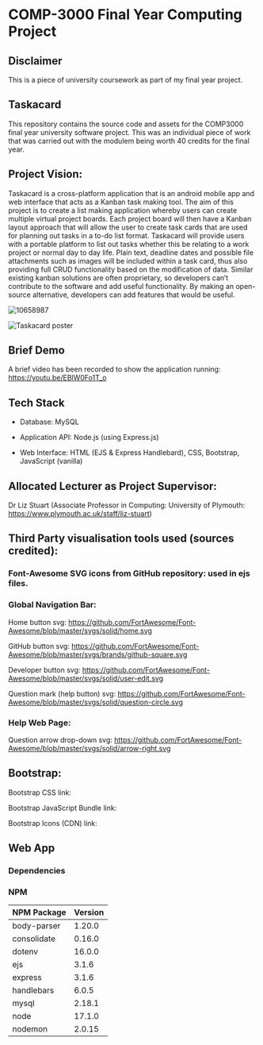 # COMP-3000 Final Year Computing Project

## Disclaimer
This is a piece of university coursework as part of my final year project.

## Taskacard

This repository contains the source code and assets for the COMP3000 final year university software project. This was an individual piece of work that was carried out with the modulem being worth 40 credits for the final year.

## Project Vision:

Taskacard is a cross-platform application that is an android mobile app and web interface that acts as a Kanban task making tool. The aim of this project is to create a list making application whereby users can create multiple virtual project boards. Each project board will then have a Kanban layout approach that will allow the user to create task cards that are used for planning out tasks in a to-do list format. Taskacard will provide users with a portable platform to list out tasks whether this be relating to a work project or normal day to day life. Plain text, deadline dates and possible file attachments such as images will be included within a task card, thus also providing full CRUD functionality based on the modification of data. Similar existing kanban solutions are often proprietary, so developers can’t contribute to the software and add useful functionality. By making an open-source alternative, developers can add features that would be useful.

![10658987](https://user-images.githubusercontent.com/57568918/167933319-5f9d238d-e700-47d4-ba28-2d13a61e27e3.png)

![Taskacard poster](https://user-images.githubusercontent.com/57568918/167933548-f80de4a9-4682-4ed2-86cb-658025dd58d4.jpg)

## Brief Demo
A brief video has been recorded to show the application running: https://youtu.be/EBlW0Fo1T_o


## Tech Stack

* Database: MySQL

* Application API: Node.js (using Express.js)

* Web Interface: HTML (EJS & Express Handlebard), CSS, Bootstrap, JavaScript (vanilla)

## Allocated Lecturer as Project Supervisor:

Dr Liz Stuart (Associate Professor in Computing: University of Plymouth: https://www.plymouth.ac.uk/staff/liz-stuart)



## Third Party visualisation tools used (sources credited):

### Font-Awesome SVG icons from GitHub repository: used in ejs files.

### Global Navigation Bar:
Home button svg: https://github.com/FortAwesome/Font-Awesome/blob/master/svgs/solid/home.svg

GitHub button svg: https://github.com/FortAwesome/Font-Awesome/blob/master/svgs/brands/github-square.svg

Developer button svg: https://github.com/FortAwesome/Font-Awesome/blob/master/svgs/solid/user-edit.svg

Question mark (help button) svg: https://github.com/FortAwesome/Font-Awesome/blob/master/svgs/solid/question-circle.svg

### Help Web Page:
Question arrow drop-down svg: https://github.com/FortAwesome/Font-Awesome/blob/master/svgs/solid/arrow-right.svg


## Bootstrap:

Bootstrap CSS link:
<link href="https://cdn.jsdelivr.net/npm/bootstrap@5.1.3/dist/css/bootstrap.min.css" rel="stylesheet" integrity="sha384-1BmE4kWBq78iYhFldvKuhfTAU6auU8tT94WrHftjDbrCEXSU1oBoqyl2QvZ6jIW3" crossorigin="anonymous">

Bootstrap JavaScript Bundle link:
<script src="https://cdn.jsdelivr.net/npm/bootstrap@5.1.3/dist/js/bootstrap.bundle.min.js" integrity="sha384-ka7Sk0Gln4gmtz2MlQnikT1wXgYsOg+OMhuP+IlRH9sENBO0LRn5q+8nbTov4+1p" crossorigin="anonymous"></script>

Bootstrap Icons (CDN) link:
<link rel="stylesheet" href="https://cdn.jsdelivr.net/npm/bootstrap-icons@1.8.1/font/bootstrap-icons.css">


## Web App
### Dependencies
### NPM


 NPM Package  | Version
------------- | -------------
 body-parser  | 1.20.0
 consolidate  | 0.16.0
      dotenv  | 16.0.0
         ejs  | 3.1.6
     express  | 3.1.6
 handlebars   | 6.0.5
       mysql  | 2.18.1
         node | 17.1.0
      nodemon | 2.0.15
